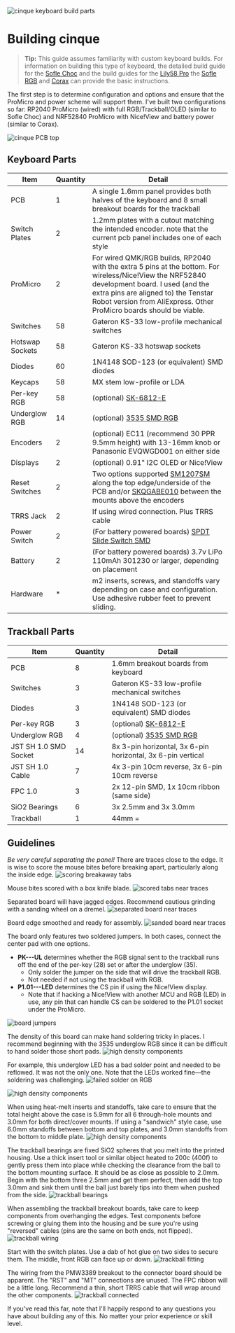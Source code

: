 ![cinque keyboard build parts](images/cinque0018.jpg)
# Building cinque
> **Tip:** This guide assumes familiarity with custom keyboard builds.
> For information on building this type of keyboard, the detailed build guide for the
> [Sofle Choc](https://brianlow.notion.site/Sofle-Choc-Build-Guide-c4bbbaece6e746f7a5956842af567e79)
> and the build guides for 
> the [Lily58 Pro](https://github.com/kata0510/Lily58/blob/master/Pro/Doc/buildguide_en.md)
> the [Sofle RGB](https://josefadamcik.github.io/SofleKeyboard/build_guide_rgb.html)
> and [Corax](https://github.com/dnlbauer/corax-keyboard/blob/main/docs/BuildGuide.md)
> can provide the basic instructions.

The first step is to determine configuration and options and ensure that the ProMicro and power scheme will support them. 
I've built two configurations so far: RP2040 ProMicro (wired) with full RGB/Trackball/OLED (similar to Sofle Choc) 
and NRF52840 ProMicro with Nice!View and battery power (similar to Corax).

![cinque PCB top](images/cinque0044.jpg)
## Keyboard Parts
| Item            | Quantity | Detail                                                                                                                                                                                                                                                                                               |
|-----------------|----------|------------------------------------------------------------------------------------------------------------------------------------------------------------------------------------------------------------------------------------------------------------------------------------------------------|
| PCB             | 1        | A single 1.6mm panel provides both halves of the keyboard and 8 small breakout boards for the trackball                                                                                                                                                                                              |
| Switch Plates   | 2        | 1.2mm plates with a cutout matching the intended encoder. note that the current pcb panel includes one of each style                                                                                                                                                                                 |
| ProMicro        | 2        | For wired QMK/RGB builds, RP2040 with the extra 5 pins at the bottom. For wireless/Nice!View the NRF52840 development board. I used (and the extra pins are aligned to) the Tenstar Robot version from AliExpress. Other ProMicro boards should be viable.                                           |
| Switches        | 58       | Gateron KS-33 low-profile mechanical switches                                                                                                                                                                                                                                                        |
| Hotswap Sockets | 58       | Gateron KS-33 hotswap sockets                                                                                                                                                                                                                                                                        |
| Diodes          | 60       | 1N4148 SOD-123 (or equivalent) SMD diodes                                                                                                                                                                                                                                                            |
| Keycaps         | 58       | MX stem low-profile or LDA                                                                                                                                                                                                                                                                           |
| Per-key RGB     | 58       | (optional) [SK-6812-E](https://www.digikey.com/en/products/detail/adafruit-industries-llc/4960/14302512)                                                                                                                                                                                             |
| Underglow RGB   | 14       | (optional) [3535 SMD RGB](https://www.digikey.com/en/products/detail/inolux/IN-PI33TBTPRPGPB/9681238)                                                                                                                                                                                                |
| Encoders        | 2        | (optional) EC11 (recommend 30 PPR 9.5mm height) with 13-16mm knob or Panasonic EVQWGD001 on either side                                                                                                                                                                                              |
| Displays        | 2        | (optional) 0.91" I2C OLED or Nice!View                                                                                                                                                                                                                                                               |
| Reset Switches  | 2        | Two options supported [SM1207SM](https://www.digikey.com/en/products/detail/cit-relay-and-switch/CS1207SMF160/16607829) along the top edge/underside of the PCB and/or [SKQGABE010](https://www.digikey.com/en/products/detail/alps-alpine/SKQGABE010/19529161) between the mounts above the encoders |
| TRRS Jack       | 2        | If using wired connection. Plus TRRS cable                                                                                                                                                                                                                                                           |
| Power Switch    | 2        | (For battery powered boards) [SPDT Slide Switch SMD](https://www.digikey.com/en/products/detail/alps-alpine/SSSS811101/19529062)                                                                                                                                                                     |
| Battery         | 2        | (For battery powered boards) 3.7v LiPo 110mAh 301230 or larger, depending on placement                                                                                                                                                                                                               |
| Hardware        | *        | m2 inserts, screws, and standoffs vary depending on case and configuration. Use adhesive rubber feet to prevent sliding.                                                                                                                                                                             |

## Trackball Parts
| Item                  | Quantity | Detail                                                                                                   |
|-----------------------|----------|----------------------------------------------------------------------------------------------------------|
| PCB                   | 8        | 1.6mm breakout boards from keyboard                                                                      |
| Switches              | 3        | Gateron KS-33 low-profile mechanical switches                                                            |
| Diodes                | 3        | 1N4148 SOD-123 (or equivalent) SMD diodes                                                                | |
| Per-key RGB           | 3        | (optional) [SK-6812-E](https://www.digikey.com/en/products/detail/adafruit-industries-llc/4960/14302512) |
| Underglow RGB         | 4        | (optional) [3535 SMD RGB](https://www.digikey.com/en/products/detail/inolux/IN-PI33TBTPRPGPB/9681238)    |
| JST SH 1.0 SMD Socket | 14       | 8x 3-pin horizontal, 3x 6-pin horizontal, 3x 6-pin vertical                                              |
| JST SH 1.0 Cable      | 7        | 4x 3-pin 10cm reverse, 3x 6-pin 10cm reverse                                                             |
| FPC 1.0               | 3        | 2x 12-pin SMD, 1x 10cm ribbon (same side)                                                                |
| SiO2 Bearings         | 6        | 3x 2.5mm and 3x 3.0mm                                                                                    |
| Trackball             | 1        | 44mm =                                                                                                   |

## Guidelines
*Be very careful separating the panel!* 
There are traces close to the edge. 
It is wise to score the mouse bites before breaking apart, particularly along the inside edge.
![scoring breakaway tabs](images/cinque0048.jpg)

Mouse bites scored with a box knife blade.
![scored tabs near traces](images/cinque0049.jpg)

Separated board will have jagged edges.
Recommend cautious grinding with a sanding wheel on a dremel.
![separated board near traces](images/cinque0051.jpg)

Board edge smoothed and ready for assembly.
![sanded board near traces](images/cinque0052.jpg)

The board only features two soldered jumpers.
In both cases, connect the center pad with one options.
- **PK---UL** determines whether the RGB signal sent to the trackball runs off the end of the per-key (28) set or after the underglow (35). 
  - Only solder the jumper on the side that will drive the trackball RGB.
  - Not needed if not using the trackball with RGB.
- **P1.01---LED** determines the CS pin if using the Nice!View display. 
  - Note that if hacking a Nice!View with another MCU and RGB (LED) in use, any pin that can handle CS can be soldered to the P1.01 socket under the ProMicro.

![board jumpers](images/cinque0054.jpg)

The density of this board can make hand soldering tricky in places.
I recommend beginning with the 3535 underglow RGB since it can be difficult to hand solder those short pads.
![high density components](images/cinque0055.jpg)

For example, this underglow LED has a bad solder point and needed to be reflowed.
It was not the only one.
Note that the LEDs worked fine&mdash;the soldering was challenging.
![failed solder on RGB](images/cinque0011.jpg)

![high density components](images/cinque0014.jpg)

When using heat-melt inserts and standoffs, take care to ensure that the total height above the case is 5.9mm for all 6 through-hole mounts and 3.0mm for both direct/cover mounts.
If using a "sandwich" style case, use 6.0mm standoffs between bottom and top plates, and 3.0mm standoffs from the bottom to middle plate.
![high density components](images/cinque0059.jpg)
 
The trackball bearings are fixed SiO2 spheres that you melt into the printed housing.
Use a thick insert tool or similar object heated to 200c (400f) to gently press them into place while checking the clearance from the ball to the bottom mounting surface. 
It should be as close as possible to 2.0mm.
Begin with the bottom three 2.5mm and get them perfect, then add the top 3.0mm and sink them until the ball just barely tips into them when pushed from the side.
![trackball bearings](images/cinque0058.jpg)

When assembling the trackball breakout boards, take care to keep components from overhanging the edges.
Test components before screwing or gluing them into the housing and be sure you're using "reversed" cables (pins are the same on both ends, not flipped).
![trackball wiring](images/cinque0030.jpg)

Start with the switch plates. Use a dab of hot glue on two sides to secure them.
The middle, front RGB can face up or down.
![trackball fitting](images/cinque0057.jpg)

The wiring from the PMW3389 breakout to the connector board should be apparent.
The "RST" and "MT" connections are unused.
The FPC ribbon will be a little long.
Recommend a thin, short TRRS cable that will wrap around the other components.
![trackball connected](images/cinque0031.jpg)

If you've read this far, note that I'll happily respond to any questions you have about building any of this.
No matter your prior experience or skill level.

